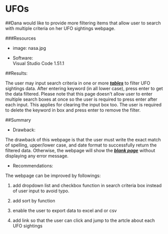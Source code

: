 # UFOs

##Dana would like to provide more filtering items that allow user to search with multiple criteria on her UFO sightings webpage. 

###Resources

- image:	nasa.jpg

- Software: 	
		Visual Studio Code 1.51.1
		
##Results:

The user may input search criteria in one or more ***[tables](https://github.com/Yunaka1269/UFOs/blob/main/ufo.PNG)*** to filter UFO sightings data. After entering keyword (in all lower case), press enter to get the data filtered. Please note that this page doesn't allow user to enter multiple search boxes at once so the user is required to press enter after each input. This applies for clearing the input box too. The user is required to delete the keyword in box and press enter to remove the filter.

##Summary

- Drawback:

The drawback of this webpage is that the user must write the exact match of spelling, upper/lower case, and date format to successfully return the filtered data. Otherwise, the webpage will show the ***[blank page](https://github.com/Yunaka1269/UFOs/blob/main/error.PNG)*** without displaying any error message.

- Recommendations:

The webpage can be improved by followings:

1. add dropdown list and checkbox function in search criteria box instead of user input to avoid typo.

2. add sort by function

3. enable the user to export data to excel and or csv

4. add link so that the user can click and jump to the artcle about each UFO sightings  
